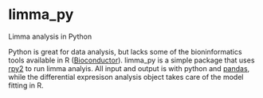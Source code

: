 # limma_py
Limma analysis in Python

Python is great for data analysis, but lacks some of the bioninformatics tools available in R ([Bioconductor](https://bioconductor.org/)). limma_py is a simple package that uses [rpy2](http://rpy2.bitbucket.org/) to run limma analyis. All input and output is with python and [pandas](http://pandas.pydata.org/), while the differential expresison analysis object takes care of the model fitting in R.
